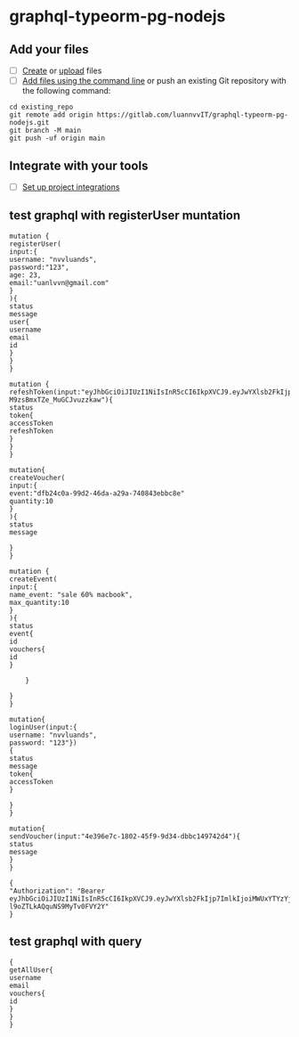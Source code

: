 # graphql-typeorm-pg-nodejs

## Add your files

-   [ ] [Create](https://docs.gitlab.com/ee/user/project/repository/web_editor.html#create-a-file) or [upload](https://docs.gitlab.com/ee/user/project/repository/web_editor.html#upload-a-file) files
-   [ ] [Add files using the command line](https://docs.gitlab.com/ee/gitlab-basics/add-file.html#add-a-file-using-the-command-line) or push an existing Git repository with the following command:

```
cd existing_repo
git remote add origin https://gitlab.com/luannvvIT/graphql-typeorm-pg-nodejs.git
git branch -M main
git push -uf origin main
```

## Integrate with your tools

-   [ ] [Set up project integrations](https://gitlab.com/luannvvIT/graphql-typeorm-pg-nodejs/-/settings/integrations)

## test graphql with registerUser muntation

```
mutation {
registerUser(
input:{
username: "nvvluands",
password:"123",
age: 23,
email:"uanlvvn@gmail.com"
}
){
status
message
user{
username
email
id
}
}
}
```

```
mutation {
refeshToken(input:"eyJhbGciOiJIUzI1NiIsInR5cCI6IkpXVCJ9.eyJwYXlsb2FkIjp7ImlkIjo2LCJ1c2VybmFtZSI6Im52dmx1YW5kIiwiZW1haWwiOiJ1YW5sdnZuQGdtYWlsLmNvbSJ9LCJpYXQiOjE2Nzc3NDEzNzAsImV4cCI6MTY3NzgyNzc3MH0.uuvYoDxn3V*I_MXt1D*-M9zsBmxTZe_MuGCJvuzzkaw"){
status
token{
accessToken
refeshToken
}
}
}
```

```
mutation{
createVoucher(
input:{
event:"dfb24c0a-99d2-46da-a29a-740843ebbc8e"
quantity:10
}
){
status
message

}
}
```

```
mutation {
createEvent(
input:{
name_event: "sale 60% macbook",
max_quantity:10
}
){
status
event{
id
vouchers{
id
}

    }

}
}
```

```
mutation{
loginUser(input:{
username: "nvvluands",
password: "123"})
{
status
message
token{
accessToken
}

}
}
```

```
mutation{
sendVoucher(input:"4e396e7c-1802-45f9-9d34-dbbc149742d4"){
status
message
}
}
```

```
{
"Authorization": "Bearer eyJhbGciOiJIUzI1NiIsInR5cCI6IkpXVCJ9.eyJwYXlsb2FkIjp7ImlkIjoiMWUxYTYzYjctMDg0Ni00YzVkLWJhODUtOWMwNGNkOGE5NTVmIiwidXNlcm5hbWUiOiJudnZsdWFuZHMiLCJlbWFpbCI6InVhbmx2dm5AZ21haWwuY29tIn0sImlhdCI6MTY3ODI0MDM1NiwiZXhwIjoxNjc4MzI2NzU2fQ.V1SLf4fNELgYUi5OYe-l9oZTLkAQquNS9MyTv0FVY2Y"
}
```

## test graphql with query

```
{
getAllUser{
username
email
vouchers{
id
}
}
}
```

